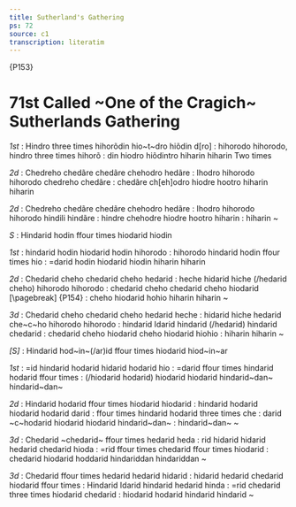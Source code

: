 ```yaml
---
title: Sutherland's Gathering
ps: 72
source: c1
transcription: literatim
---
```


{P153}

# 71st Called ~One of the Cragich~ Sutherlands Gathering

_1st_
: Hindro three times hihorõdin hio~t~dro hiõdin d\[ro\]
: hihorodo hihorodo, hindro three times hihorõ
: din hiodro hiõdintro hiharin hiharin Two times

_2d_
: Chedreho chedãre chedãre chehodro hedãre
: Ihodro hihorodo hihorodo chedreho chedãre
: chedãre ch\[eh\]odro hiodre hootro hiharin hiharin

_2d_
: Chedreho chedãre chedãre chehodro hedãre
: Ihodro hihorodo hihorodo hindili hindãre
: hindre chehodre hiodre hootro hiharin
: hiharin \~

_S_
: Hindarid hodin ffour times hiodarid hiodin

_1st_
: hindarid hodin hiodarid hodin hihorodo
: hihorodo hindarid hodin ffour times hio
: =darid hodin hiodarid hiodin hiharin hiharin

_2d_
: Chedarid cheho chedarid cheho hedarid
: heche hidarid hiche (/hedarid cheho) hihorodo hihorodo
: chedarid cheho chedarid cheho hiodarid
[\pagebreak]
{P154}
: cheho hiodarid hohio hiharin hiharin \~

_3d_
: Chedarid cheho chedarid cheho hedarid heche
: hidarid hiche hedarid che~c~ho hihorodo hihorodo
: hindarid Idarid hindarid (/hedarid) hindarid chedarid
: chedarid cheho hiodarid cheho hiodarid hiohio
: hiharin hiharin \~

_\[S\]_
: Hindarid hod~in~(/ar)id ffour times hiodarid hiod~in~ar

_1st_
: =id hindarid hodarid hidarid hodarid hio
: =darid ffour times hindarid hodarid ffour times
: (/hiodarid hodarid) hiodarid hiodarid hindarid~dan~ hindarid~dan~

_2d_
: Hindarid hodarid ffour times hiodarid hiodarid
: hindarid hodarid hiodarid hodarid darid
: ffour times hindarid hodarid three times che
: darid ~c~hodarid hiodarid hiodarid hindarid~dan~
: hindarid~dan~ \~

_3d_
: Chedarid ~chedarid~ ffour times hedarid heda
: rid hidarid hidarid hedarid chedarid hioda
: =rid ffour times chedarid ffour times hiodarid
: chedarid hiodarid hoddarid hindariddan hindariddan \~

_3d_
: Chedarid ffour times hedarid hedarid hidarid
: hidarid hedarid chedarid hiodarid ffour times
: Hindarid Idarid hindarid hedarid hinda
: =rid chedarid three times hiodarid chedarid
: hiodarid hodarid hindarid hindarid \~
